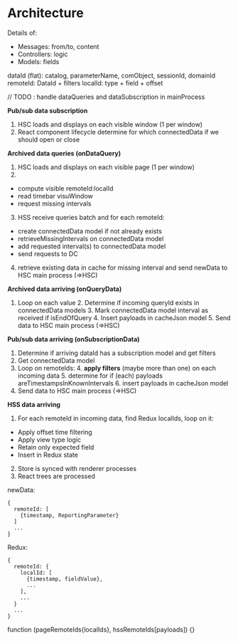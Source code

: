 # Architecture

Details of:
- Messages: from/to, content
- Controllers: logic
- Models: fields

dataId (flat): catalog, parameterName, comObject, sessionId, domainId
remoteId: DataId + filters
localId: type + field + offset

// TODO : handle dataQueries and dataSubscription in mainProcess

**Pub/sub data subscription**
1. HSC loads and displays <SubscriptionsContainer/> on each visible window (1 per window)
2. React component lifecycle determine for which connectedData if we should open or close

**Archived data queries (onDataQuery)**
1. HSC loads and displays <DataConsumerContainer/> on each visible page (1 per window)
2. <DataConsumerContainer/>
  - compute visible remoteId:localId
  - read timebar visuWindow
  - request missing intervals
3. HSS receive queries batch and for each remoteId:
  - create connectedData model if not already exists
  - retrieveMissingIntervals on connectedData model
  - add requested interval(s) to connectedData model
  - send requests to DC
4. retrieve existing data in cache for missing interval and send newData to HSC main process (=>HSC)

**Archived data arriving (onQueryData)**
1. Loop on each value
   2. Determine if incoming queryId exists in connectedData models
   3. Mark connectedData model interval as received if isEndOfQuery
   4. Insert payloads in cacheJson model
   5. Send data to HSC main process (=>HSC)

**Pub/sub data arriving (onSubscriptionData)**
1. Determine if arriving dataId has a subscription model and get filters
2. Get connectedData model
3. Loop on remoteIds:
   4. **apply filters** (maybe more than one) on each incoming data
   5. determine for if (each) payloads areTimestampsInKnownIntervals
   6. insert payloads in cacheJson model
7. Send data to HSC main process (=>HSC)

**HSS data arriving**
1. For each remoteId in incoming data, find Redux localIds, loop on it:
  - Apply offset time filtering
  - Apply view type logic
  - Retain only expected field
  - Insert in Redux state
2. Store is synced with renderer processes
3. React trees are processed


newData:

```
{
  remoteId: [
    {timestamp, ReportingParameter}
  ]
  ...
}
```

Redux:

```
{
  remoteId: {
    localId: [
      {timestamp, fieldValue},
      ...
    ],
    ...
  } 
  ...
}
```

function (pageRemoteIds{localIds}, hssRemoteIds[payloads]) {}